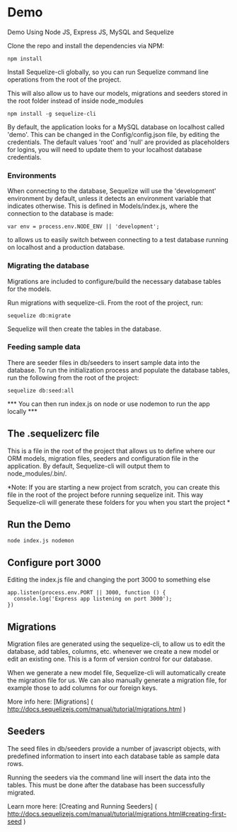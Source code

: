 # Demo
Demo  Using Node JS, Express JS, MySQL and Sequelize 

Clone the repo and install the dependencies via NPM:

	npm install

Install Sequelize-cli globally, so you can run Sequelize command line operations from the root of the project.

This will also allow us to have our models, migrations and seeders stored in the root folder
 instead of inside node_modules

	npm install -g sequelize-cli

By default, the application looks for a MySQL database on localhost called 'demo'.
This can be changed in the Config/config.json file, by editing the credentials.
The default values ​​'root' and 'null' are provided as placeholders for logins, you will need to update them to your localhost database credentials.

### Environments
When connecting to the database, Sequelize will use the 'development' environment by default,
unless it detects an environment variable that indicates otherwise.
This is defined in Models/index.js, where the connection to the database is made:

	var env = process.env.NODE_ENV || 'development';

to allows us to easily switch between connecting to a test database running on localhost and a production database.

### Migrating the database

Migrations are included to configure/build the necessary database tables for the models.

Run migrations with sequelize-cli. From the root of the project, run:

	sequelize db:migrate

Sequelize will then create the tables in the database.



### Feeding sample data

There are seeder files in db/seeders to insert sample data into the database.
To run the initialization process and populate the database tables, run the following from the root of the project:

	sequelize db:seed:all

*** You can then run index.js on node or use nodemon to run the app locally ***


## The .sequelizerc file
This is a file in the root of the project that allows us to define where our ORM models, migration files,
 seeders and configuration file in the application. By default, Sequelize-cli will output them to node_modules/.bin/.

*Note: If you are starting a new project from scratch, you can create this file in the root of the project before running sequelize init.
This way Sequelize-cli will generate these folders for you when you start the project *

## Run the Demo

	node index.js nodemon

## Configure port 3000
	
Editing the index.js file and changing the port 3000 to something else

	app.listen(process.env.PORT || 3000, function () {
      console.log('Express app listening on port 3000');
    })


## Migrations

Migration files are generated using the sequelize-cli, to allow us to edit the database, add tables, columns, etc. whenever we create a new model or edit an existing one. This is a form of version control for our database.

When we generate a new model file, Sequelize-cli will automatically create the migration file for us. We can also manually generate a migration file, for example those to add columns for our foreign keys.

More info here: [Migrations] ( http://docs.sequelizejs.com/manual/tutorial/migrations.html )

## Seeders
The seed files in db/seeders provide a number of javascript objects, with predefined information to insert into each database table as sample data rows.

Running the seeders via the command line will insert the data into the tables. This must be done after the database has been successfully migrated.

Learn more here: [Creating and Running Seeders] ( http://docs.sequelizejs.com/manual/tutorial/migrations.html#creating-first-seed )

